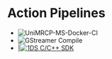 # Action Pipelines

- ![UniMRCP-MS-Docker-CI](https://github.com/yulin-li/ActionPipelines/workflows/UniMRCP-MS-Docker-CI/badge.svg?branch=master)
- ![GStreamer Compile](https://github.com/yulin-li/ActionPipelines/workflows/GStreamer%20Compile/badge.svg?branch=master)
- |[![1DS C/C++ SDK](https://github.com/yulin-li/ActionPipelines/actions/workflows/cpp_client_telemetry.yml/badge.svg)](https://github.com/yulin-li/ActionPipelines/actions/workflows/cpp_client_telemetry.yml)
